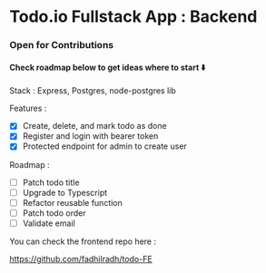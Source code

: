 # Todo.io Fullstack App : Backend

### Open for Contributions
#### Check roadmap below to get ideas where to start ⬇️

Stack : Express, Postgres, node-postgres lib

Features : 

- [x] Create, delete, and mark todo as done
- [x] Register and login with bearer token
- [x] Protected endpoint for admin to create user

Roadmap : 

- [ ] Patch todo title
- [ ] Upgrade to Typescript 
- [ ] Refactor reusable function
- [ ] Patch todo order
- [ ] Validate email

You can check the frontend repo here :

https://github.com/fadhilradh/todo-FE
